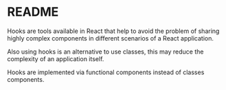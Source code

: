 # README

Hooks are tools available in React that help to avoid  the problem of sharing highly complex components in different scenarios of a React application.

Also using hooks is an alternative to use classes, this may reduce the complexity of an application itself.

Hooks are implemented via functional components instead of classes components.
